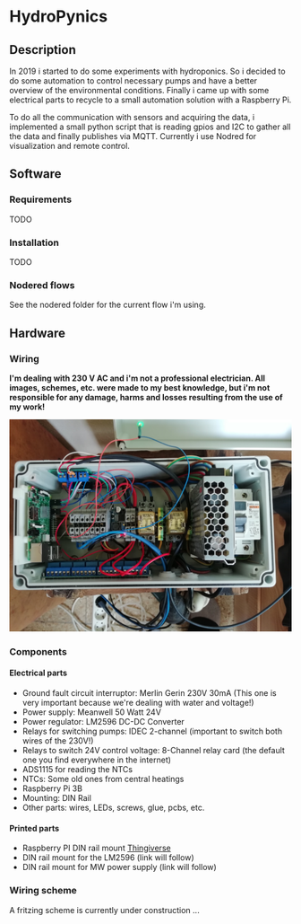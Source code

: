 # HydroPynics

## Description
In 2019 i started to do some experiments with hydroponics. So i decided to do some automation to control necessary pumps and have a better overview of the environmental conditions. Finally i came up with some electrical parts to recycle to a small automation solution with a Raspberry Pi. 

To do all the communication with sensors and acquiring the data, i implemented a small python script that is reading gpios and I2C to gather all the data and finally publishes via MQTT. Currently i use Nodred for visualization and remote control.

## Software

### Requirements

TODO

### Installation

TODO

### Nodered flows

See the nodered folder for the current flow i'm using.

## Hardware

### Wiring

**I'm dealing with 230 V AC and i'm not a professional electrician. All images, schemes, etc. were made to my best knowledge, but i'm not responsible for any damage, harms and losses resulting from the use of my work!**

![Image of the complete controller unit](https://github.com/fbaeuerlein/HydroPynics/blob/master/images/control.jpg)

### Components

#### Electrical parts

- Ground fault circuit interruptor: Merlin Gerin 230V 30mA (This one is very important because we're dealing with water and voltage!)
- Power supply: Meanwell 50 Watt 24V 
- Power regulator: LM2596 DC-DC Converter
- Relays for switching pumps: IDEC 2-channel (important to switch both wires of the 230V!)
- Relays to switch 24V control voltage: 8-Channel relay card (the default one you find everywhere in the internet)
- ADS1115 for reading the NTCs
- NTCs: Some old ones from central heatings
- Raspberry Pi 3B
- Mounting: DIN Rail
- Other parts: wires, LEDs, screws, glue, pcbs, etc.

#### Printed parts
- Raspberry PI DIN rail mount [Thingiverse](https://www.thingiverse.com/thing:2659908)
- DIN rail mount for the LM2596 (link will follow)
- DIN rail mount for MW power supply (link will follow)

### Wiring scheme

A fritzing scheme is currently under construction ...
